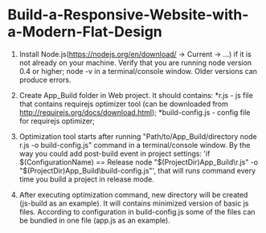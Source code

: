 # Build-a-Responsive-Website-with-a-Modern-Flat-Design

1. Install Node.js(https://nodejs.org/en/download/ -> Current -> ...) if it is not already on your machine.
Verify that you are running node version 0.4 or higher;
node -v in a terminal/console window. Older versions can produce errors.

2. Create App_Build folder in Web project. It should contains:
*r.js - js file that contains requirejs optimizer tool (can be downloaded from http://requirejs.org/docs/download.html);
*build-config.js - config file for requirejs optimizer;

3. Optimization tool starts after running "Path/to/App_Build/directory node r.js -o build-config.js" command in a terminal/console window. By the way you could add post-build event in project settings: 'if $(ConfigurationName) == Release node "$(ProjectDir)App_Build\r.js" -o "$(ProjectDir)App_Build\build-config.js"', that will runs command every time you build a project in release mode.

4. After executing optimization command, new directory will be created (js-build as an example). It will contains minimized version of basic js files. According to configuration in build-config.js some of the files can be bundled in one file (app.js as an example).
